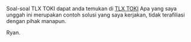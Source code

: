 Soal-soal TLX TOKI dapat anda temukan di <a href="http://tlx.toki.id" target="_blank">TLX TOKI</a>
Apa yang saya unggah ini merupakan contoh solusi yang saya kerjakan, tidak terafiliasi dengan pihak manapun.

Ryan.